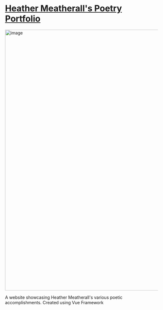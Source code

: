 # [Heather Meatherall's Poetry Portfolio](https://heather-meatherall.github.io/PoetryPortfolio/)

<img width="1870" height="859" alt="image" src="https://github.com/user-attachments/assets/0ee54ff2-0be6-4eb6-93aa-c9be34ffbecc" />

A website showcasing Heather Meatherall's various poetic accomplishments. Created using Vue Framework



